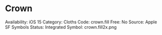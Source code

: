 # Crown

Availability: iOS 15
Category: Cloths
Code: crown.fill
Free: No
Source: Apple SF Symbols
Status: Integrated
Symbol: crown.fill2x.png